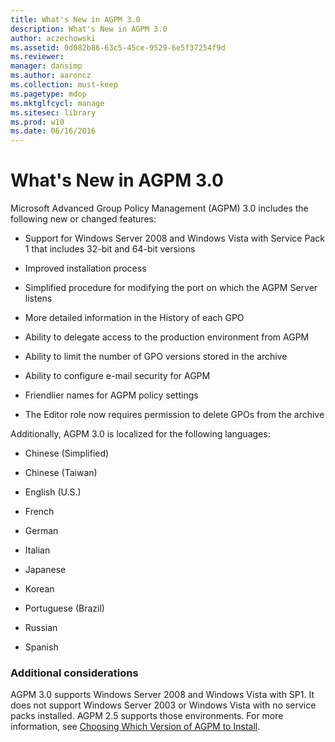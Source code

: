 ```yaml
---
title: What's New in AGPM 3.0
description: What's New in AGPM 3.0
author: aczechowski
ms.assetid: 0d082b86-63c5-45ce-9529-6e5f37254f9d
ms.reviewer: 
manager: dansimp
ms.author: aaroncz
ms.collection: must-keep
ms.pagetype: mdop
ms.mktglfcycl: manage
ms.sitesec: library
ms.prod: w10
ms.date: 06/16/2016
---
```



# What's New in AGPM 3.0


Microsoft Advanced Group Policy Management (AGPM) 3.0 includes the following new or changed features:

-   Support for Windows Server 2008 and Windows Vista with Service Pack 1 that includes 32-bit and 64-bit versions

-   Improved installation process

-   Simplified procedure for modifying the port on which the AGPM Server listens

-   More detailed information in the History of each GPO

-   Ability to delegate access to the production environment from AGPM

-   Ability to limit the number of GPO versions stored in the archive

-   Ability to configure e-mail security for AGPM

-   Friendlier names for AGPM policy settings

-   The Editor role now requires permission to delete GPOs from the archive

Additionally, AGPM 3.0 is localized for the following languages:

-   Chinese (Simplified)

-   Chinese (Taiwan)

-   English (U.S.)

-   French

-   German

-   Italian

-   Japanese

-   Korean

-   Portuguese (Brazil)

-   Russian

-   Spanish

### Additional considerations

AGPM 3.0 supports Windows Server 2008 and Windows Vista with SP1. It does not support Windows Server 2003 or Windows Vista with no service packs installed. AGPM 2.5 supports those environments. For more information, see [Choosing Which Version of AGPM to Install](choosing-which-version-of-agpm-to-install.md).

 

 





